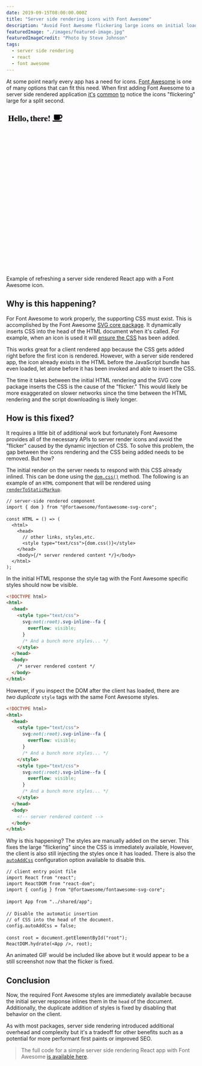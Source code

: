 ```yaml
---
date: 2019-09-15T08:00:00.000Z
title: "Server side rendering icons with Font Awesome"
description: "Avoid Font Awesome flickering large icons on initial load with server side rendering"
featuredImage: "./images/featured-image.jpg"
featuredImageCredit: "Photo by Steve Johnson"
tags:
  - server side rendering
  - react
  - font awesome
---
```


At some point nearly every app has a need for icons. [Font Awesome](https://fontawesome.com/)
is one of many options that can fit this need. When first adding Font Awesome
to a server side rendered application 
[it's](https://github.com/FortAwesome/react-fontawesome/issues/53) 
[common](https://github.com/FortAwesome/vue-fontawesome/issues/14) 
[to](https://github.com/FortAwesome/react-fontawesome/issues/27) 
notice the icons "flickering" large for a split second.

![Font Awesome icon flicker](./images/font-awesome-icon-flash.gif)
<span class="image-caption">
Example of refreshing a server side rendered React app with a Font Awesome icon.
</span>

## Why is this happening?

For Font Awesome to work properly, the supporting CSS must exist. This is
accomplished by the Font Awesome
[SVG core package](https://www.npmjs.com/package/@fortawesome/fontawesome-svg-core).
It dynamically inserts CSS into the head of the HTML document when it's called.
For example, when an icon is used it will
[ensure the CSS](https://github.com/FortAwesome/Font-Awesome/blob/090e6148d3f63a45b40e7cd8679bd4d64e58d75d/js-packages/%40fortawesome/fontawesome-svg-core/index.js#L2131-L2137)
has been added.

This works great for a client rendered app because the CSS gets added right
before the first icon is rendered. However, with a server side rendered app,
the icon already exists in the HTML before the JavaScript bundle has even loaded,
let alone before it has been invoked and able to insert the CSS.

The time it takes between the initial HTML rendering and the SVG core package
inserts the CSS is the cause of the "flicker." This would likely be more
exaggerated on slower networks since the time between the HTML rendering and
the script downloading is likely longer.

## How is this fixed?

It requires a little bit of additional work but fortunately Font Awesome provides
all of the necessary APIs to server render icons and avoid the "flicker" caused
by the dynamic injection of CSS. To solve this problem, the gap between the
icons rendering and the CSS being added needs to be removed. But how?

The initial render on the server needs to respond with this CSS already inlined.
This can be done using the [`dom.css()`](https://fontawesome.com/how-to-use/with-the-api/methods/dom-css)
method. The following is an example of an `HTML` component that will
be rendered using [`renderToStaticMarkup`](https://reactjs.org/docs/react-dom-server.html#rendertostaticmarkup).

```tsx
// server-side rendered component
import { dom } from "@fortawesome/fontawesome-svg-core";

const HTML = () => (
  <html>
    <head>
      // other links, styles,etc.
      <style type="text/css">{dom.css()}</style>
    </head>
    <body>{/* server rendered content */}</body>
  </html>
);
```

In the initial HTML response the style tag with the Font Awesome specific styles
should now be visible.

```html
<!DOCTYPE html>
<html>
  <head>
    <style type="text/css">
      svg:not(:root).svg-inline--fa {
        overflow: visible;
      }
      /* And a bunch more styles... */
    </style>
  </head>
  <body>
    /* server rendered content */
  </body>
</html>
```

However, if you inspect the DOM after the client has loaded, there are  
_two duplicate_ `style` tags with the same Font Awesome styles.

```html
<!DOCTYPE html>
<html>
  <head>
    <style type="text/css">
      svg:not(:root).svg-inline--fa {
        overflow: visible;
      }
      /* And a bunch more styles... */
    </style>
    <style type="text/css">
      svg:not(:root).svg-inline--fa {
        overflow: visible;
      }
      /* And a bunch more styles... */
    </style>
  </head>
  <body>
    <!-- server rendered content -->
  </body>
</html>
```

Why is this happening? The styles are manually added on the server. This
fixes the large "flickering" since the CSS is immediately available, However, the
client is also still injecting the styles once it has loaded. There is also the
[`autoAddCss`](https://fontawesome.com/how-to-use/with-the-api/setup/configuration)
configuration option available to disable this.

```tsx
// client entry point file
import React from "react";
import ReactDOM from "react-dom";
import { config } from "@fortawesome/fontawesome-svg-core";

import App from "../shared/app";

// Disable the automatic insertion 
// of CSS into the head of the document.
config.autoAddCss = false;

const root = document.getElementById("root");
ReactDOM.hydrate(<App />, root);
```

An animated GIF would be included like above but it would appear to be a still
screenshot now that the flicker is fixed.

## Conclusion

Now, the required Font Awesome styles are immediately available because the
initial server response inlines them in the `head` of the document. Additionally,
the duplicate addition of styles is fixed by disabling that behavior on the client.

As with most packages, server side rendering introduced additional overhead and
complexity but it's a tradeoff for other benefits such as a potential for more
performant first paints or improved SEO.

> The full code for a simple server side rendering React app with Font Awesome
> [is available here](https://github.com/skovy/react-server-side-rendering).
